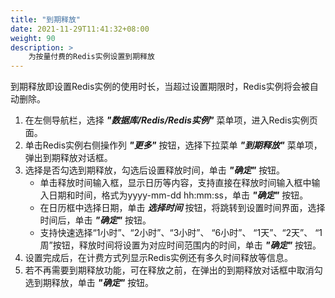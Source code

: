 ```yaml
---
title: "到期释放"
date: 2021-11-29T11:41:32+08:00
weight: 90
description: >
    为按量付费的Redis实例设置到期释放
---
```


到期释放即设置Redis实例的使用时长，当超过设置期限时，Redis实例将会被自动删除。

1. 在左侧导航栏，选择 **_"数据库/Redis/Redis实例"_** 菜单项，进入Redis实例页面。
2. 单击Redis实例右侧操作列 **_"更多"_** 按钮，选择下拉菜单 **_"到期释放"_** 菜单项，弹出到期释放对话框。
2. 选择是否勾选到期释放，勾选后设置释放时间，单击 **_"确定"_** 按钮。
    - 单击释放时间输入框，显示日历等内容，支持直接在释放时间输入框中输入日期和时间，格式为yyyy-mm-dd hh:mm:ss，单击 **_"确定"_** 按钮。 
    - 在日历框中选择日期，单击 **_选择时间_** 按钮，将跳转到设置时间界面，选择时间后，单击 **_"确定"_** 按钮。
    - 支持快速选择“1小时”、“2小时”、“3小时”、 “6小时”、 “1天”、“2天”、 “1周”按钮，释放时间将设置为对应时间范围内的时间，单击 **_"确定"_** 按钮。
3. 设置完成后，在计费方式列显示Redis实例还有多久时间释放等信息。
4. 若不再需要到期释放功能，可在释放之前，在弹出的到期释放对话框中取消勾选到期释放，单击 **_"确定"_** 按钮。